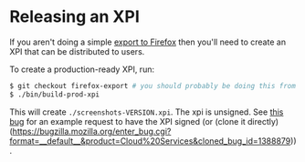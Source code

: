 # Releasing an XPI

If you aren't doing a simple [export to Firefox](./export-to-firefox.md) then you'll need to create an XPI that can be distributed to users.

To create a production-ready XPI, run:

```sh
$ git checkout firefox-export # you should probably be doing this from this branch
$ ./bin/build-prod-xpi
```

This will create `./screenshots-VERSION.xpi`. The xpi is unsigned. See [this bug](https://bugzilla.mozilla.org/show_bug.cgi?id=1388879) for an example request to have the XPI signed (or (clone it directly)(https://bugzilla.mozilla.org/enter_bug.cgi?format=__default__&product=Cloud%20Services&cloned_bug_id=1388879)).

